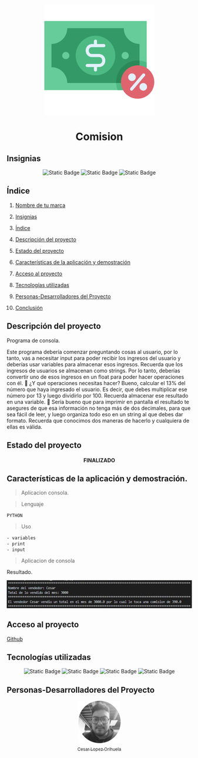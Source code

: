 <p align="center">
<img src="./img/comision .png"
 width="300">
</p>

<h1 align="center" id="comision">Comision</h1>

## Insignias

<section align="center">

![Static Badge](https://img.shields.io/badge/CURSO-PRACTICA-green)
![Static Badge](https://img.shields.io/badge/LENGUAJE-PYTHON-blue)
![Static Badge](https://img.shields.io/badge/PLATAFORMA-Udemy-purple)

</section>

## Índice

1. [Nombre de tu marca](#marca)

2. [Insignias](#insignias)

3. [Índice](#índice)

4. [Descripción del proyecto](#descripción-del-proyecto)

5. [Estado del proyecto](#Estado-del-proyecto)

6. [Características de la aplicación y demostración](#Características-de-la-aplicación-y-demostración)

7. [Acceso al proyecto](#acceso-proyecto)

8. [Tecnologías utilizadas](#tecnologías-utilizadas)

9. [Personas-Desarrolladores del Proyecto](#personas-desarrolladores)

10. [Conclusión](#conclusión)

## Descripción del proyecto

Programa de consola.

Este programa debería comenzar preguntando cosas al usuario, por lo tanto, vas a
necesitar input para poder recibir los ingresos del usuario y deberías usar variables para
almacenar esos ingresos. Recuerda que los ingresos de usuarios se almacenan como
strings. Por lo tanto, deberías convertir uno de esos ingresos en un float para poder hacer
operaciones con él.
 ¿Y qué operaciones necesitas hacer? Bueno, calcular el 13% del número que haya
ingresado el usuario. Es decir, que debes multiplicar ese número por 13 y luego dividirlo
por 100. Recuerda almacenar ese resultado en una variable.
 Sería bueno que para imprimir en pantalla el resultado te asegures de que esa
información no tenga más de dos decimales, para que sea fácil de leer, y luego organiza
todo eso en un string al que debes dar formato. Recuerda que conocimos dos maneras
de hacerlo y cualquiera de ellas es válida.

## Estado del proyecto

<h4 align="center">
FINALIZADO
</h4>

## Características de la aplicación y demostración.

> Aplicacion consola.

> Lenguaje

    PYTHON

> Uso

    - variables
    - print
    - input

> Aplicacion de consola

Resultado.

![alt text](img/image.png)

## Acceso al proyecto

[Github](https://github.com/Chinicuil87/programacionpython/tree/main/proyecto1)

## Tecnologías utilizadas

<section align="center">

![Static Badge](https://img.shields.io/badge/IDE-PyCharm-yellow) ![Static Badge](https://img.shields.io/badge/LENGUAJE-PYTHON-blue) ![Static Badge](https://img.shields.io/badge/PYTHON-3.12.4-red)
![Static Badge](https://img.shields.io/badge/IDE-VSC-blue)

</section>

## Personas-Desarrolladores del Proyecto

<section align="center">

[<img src="./img/chinicuil.png" width=115><br><sub>Cesar Lopez Orihuela</sub>](https://github.com/Chinicuil87)

</section>
